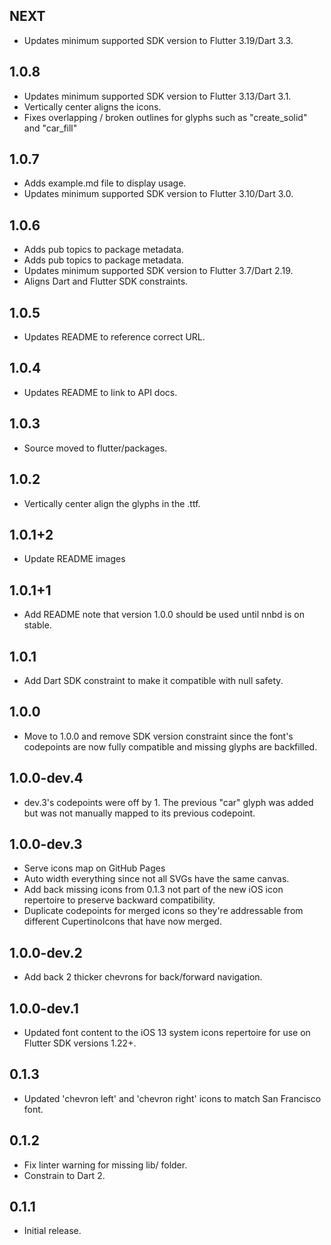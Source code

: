 ## NEXT

- Updates minimum supported SDK version to Flutter 3.19/Dart 3.3.

## 1.0.8

- Updates minimum supported SDK version to Flutter 3.13/Dart 3.1.
- Vertically center aligns the icons.
- Fixes overlapping / broken outlines for glyphs such as "create_solid" and "car_fill"

## 1.0.7

- Adds example.md file to display usage.
- Updates minimum supported SDK version to Flutter 3.10/Dart 3.0.

## 1.0.6

- Adds pub topics to package metadata.
- Adds pub topics to package metadata.
- Updates minimum supported SDK version to Flutter 3.7/Dart 2.19.
- Aligns Dart and Flutter SDK constraints.

## 1.0.5

- Updates README to reference correct URL.

## 1.0.4

- Updates README to link to API docs.

## 1.0.3

- Source moved to flutter/packages.

## 1.0.2

- Vertically center align the glyphs in the .ttf.

## 1.0.1+2

- Update README images

## 1.0.1+1

- Add README note that version 1.0.0 should be used until nnbd is on stable.

## 1.0.1

- Add Dart SDK constraint to make it compatible with null safety.

## 1.0.0

- Move to 1.0.0 and remove SDK version constraint since the font's codepoints
  are now fully compatible and missing glyphs are backfilled.

## 1.0.0-dev.4

- dev.3's codepoints were off by 1. The previous "car" glyph was added but
  was not manually mapped to its previous codepoint.

## 1.0.0-dev.3

- Serve icons map on GitHub Pages
- Auto width everything since not all SVGs have the same canvas.
- Add back missing icons from 0.1.3 not part of the new iOS icon repertoire
  to preserve backward compatibility.
- Duplicate codepoints for merged icons so they're addressable from different
  CupertinoIcons that have now merged.

## 1.0.0-dev.2

- Add back 2 thicker chevrons for back/forward navigation.

## 1.0.0-dev.1

- Updated font content to the iOS 13 system icons repertoire for use on Flutter
  SDK versions 1.22+.

## 0.1.3

- Updated 'chevron left' and 'chevron right' icons to match San Francisco font.

## 0.1.2

- Fix linter warning for missing lib/ folder.
- Constrain to Dart 2.

## 0.1.1

- Initial release.
